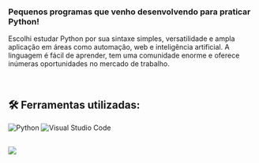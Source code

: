 ### Pequenos programas que venho desenvolvendo para praticar Python!

<p>Escolhi estudar Python por sua sintaxe simples, versatilidade e ampla aplicação em áreas como automação, web e inteligência artificial. A linguagem é fácil de aprender, tem uma comunidade enorme e oferece inúmeras oportunidades no mercado de trabalho.</p>

 <div style="display: inline_block"><br>
<!--   
  <img align="center" alt="Igor-Cucumber" height="30" width="30" src="https://avatars.githubusercontent.com/u/320565?s=200&v=4">
  <img align="center" alt="Igor-HTML" height="30" width="40" src="https://raw.githubusercontent.com/devicons/devicon/master/icons/html5/html5-original.svg">
  <img align="center" alt="Igor-CSS" height="30" width="40" src="https://raw.githubusercontent.com/devicons/devicon/master/icons/css3/css3-original.svg">
   -->
  
</div> 
  
 ## 🛠️ Ferramentas utilizadas:

![Python](https://img.shields.io/badge/-Python-555?style=flat&logo=Python)
![Visual Studio Code](https://img.shields.io/badge/-Visual%20Studio%20Code-555?style=flat&logo=visual-studio-code&logoColor=007ACC)&nbsp;
 
 ##
  
 <div> 
  <a href="https://www.linkedin.com/in/igorsgaldino/" target="_blank"><img src="https://img.shields.io/badge/-LinkedIn-%230077B5?style=for-the-badge&logo=linkedin&logoColor=white" target="_blank"></a> 
 
</div>
